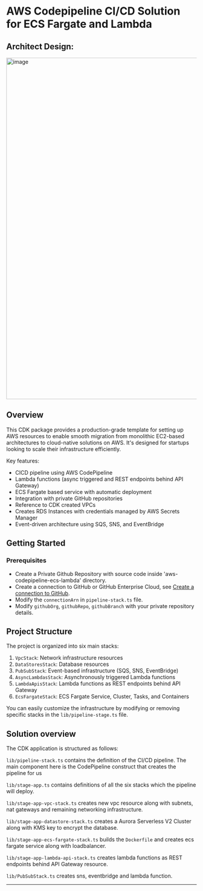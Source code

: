 # AWS Codepipeline CI/CD Solution for ECS Fargate and Lambda

## Architect Design:
<img width="900" alt="image" src="https://github.com/jfan9/jfan9-aws-cdk-examples/blob/e81e690cd4fcf0470f92cf63609907f992d9cbcd/typescript/aws-codepipeline-ecs-lambda/static_images/Architecture_diagram.png">

## Overview

This CDK package provides a production-grade template for setting up AWS resources to enable smooth migration from monolithic EC2-based architectures to cloud-native solutions on AWS. It's designed for startups looking to scale their infrastructure efficiently.

Key features:
- CICD pipeline using AWS CodePipeline
- Lambda functions (async triggered and REST endpoints behind API Gateway)
- ECS Fargate based service with automatic deployment
- Integration with private GitHub repositories
- Reference to CDK created VPCs
- Creates RDS Instances with credentials managed by AWS Secrets Manager
- Event-driven architecture using SQS, SNS, and EventBridge

## Getting Started

### Prerequisites

- Create a Private Github Repository with source code inside 'aws-codepipeline-ecs-lambda' directory.
- Create a connection to GitHub or GitHub Enterprise Cloud, see [Create a connection to GitHub](https://docs.aws.amazon.com/dtconsole/latest/userguide/connections-create-github.html). 
- Modify the `connectionArn` in `pipeline-stack.ts` file. 
- Modify `githubOrg`, `githubRepo`, `githubBranch` with your private repository details.

## Project Structure

The project is organized into six main stacks:

1. `VpcStack`: Network infrastructure resources
2. `DataStoresStack`: Database resources
3. `PubSubStack`: Event-based infrastructure (SQS, SNS, EventBridge)
4. `AsyncLambdasStack`: Asynchronously triggered Lambda functions
5. `LambdaApisStack`: Lambda functions as REST endpoints behind API Gateway
6. `EcsFargateStack`: ECS Fargate Service, Cluster, Tasks, and Containers

You can easily customize the infrastructure by modifying or removing specific stacks in the `lib/pipeline-stage.ts` file.

## Solution overview

The CDK application is structured as follows:

`lib/pipeline-stack.ts` contains the definition of the CI/CD pipeline. The main component here is the CodePipeline construct that creates the pipeline for us

`lib/stage-app.ts` contains definitions of all the six stacks which the pipeline will deploy. 

`lib/stage-app-vpc-stack.ts` creates new vpc resource along with subnets, nat gateways and remaining networking infrastructure. 

`lib/stage-app-datastore-stack.ts` creates a Aurora Serverless V2 Cluster along with KMS key to encrypt the database. 

`lib/stage-app-ecs-fargate-stack.ts` builds the `Dockerfile` and creates ecs fargate service along with loadbalancer. 

`lib/stage-app-lambda-api-stack.ts` creates lambda functions as REST endpoints behind API Gateway resource. 

`lib/PubSubStack.ts` creates sns, eventbridge and lambda function.

---
